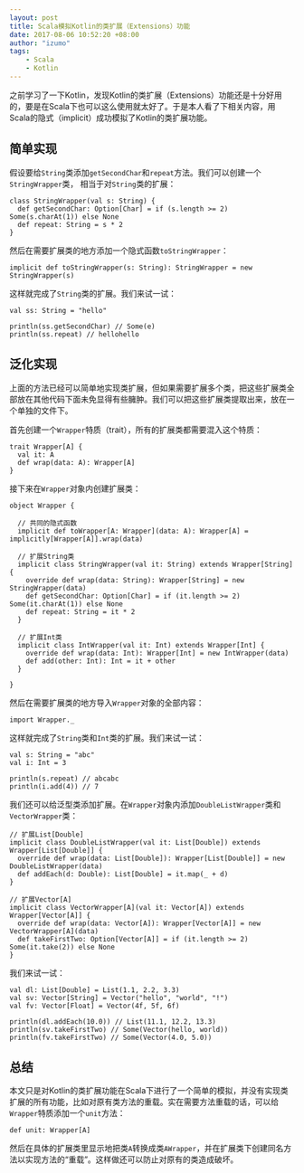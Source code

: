 ```yaml
---
layout: post
title: Scala模拟Kotlin的类扩展（Extensions）功能
date: 2017-08-06 10:52:20 +08:00
author: "izumo"
tags:
    - Scala
    - Kotlin
---
```


之前学习了一下Kotlin，发现Kotlin的类扩展（Extensions）功能还是十分好用的，要是在Scala下也可以这么使用就太好了。于是本人看了下相关内容，用Scala的隐式（implicit）成功模拟了Kotlin的类扩展功能。

## 简单实现

假设要给`String`类添加`getSecondChar`和`repeat`方法。我们可以创建一个`StringWrapper`类， 相当于对`String`类的扩展：

    class StringWrapper(val s: String) {
      def getSecondChar: Option[Char] = if (s.length >= 2) Some(s.charAt(1)) else None
      def repeat: String = s * 2
    }

然后在需要扩展类的地方添加一个隐式函数`toStringWrapper`：

    implicit def toStringWrapper(s: String): StringWrapper = new StringWrapper(s)

这样就完成了`String`类的扩展。我们来试一试：

    val ss: String = "hello"
    
    println(ss.getSecondChar) // Some(e)
    println(ss.repeat) // hellohello

## 泛化实现

上面的方法已经可以简单地实现类扩展，但如果需要扩展多个类，把这些扩展类全部放在其他代码下面未免显得有些臃肿。我们可以把这些扩展类提取出来，放在一个单独的文件下。

首先创建一个`Wrapper`特质（trait），所有的扩展类都需要混入这个特质：

    trait Wrapper[A] {
      val it: A
      def wrap(data: A): Wrapper[A]
    }

接下来在`Wrapper`对象内创建扩展类：

    object Wrapper {
    
      // 共同的隐式函数
      implicit def toWrapper[A: Wrapper](data: A): Wrapper[A] = implicitly[Wrapper[A]].wrap(data)
    
      // 扩展String类
      implicit class StringWrapper(val it: String) extends Wrapper[String] {
        override def wrap(data: String): Wrapper[String] = new StringWrapper(data)
        def getSecondChar: Option[Char] = if (it.length >= 2) Some(it.charAt(1)) else None
        def repeat: String = it * 2
      }
    
      // 扩展Int类
      implicit class IntWrapper(val it: Int) extends Wrapper[Int] {
        override def wrap(data: Int): Wrapper[Int] = new IntWrapper(data)
        def add(other: Int): Int = it + other
      }
    
    }

然后在需要扩展类的地方导入`Wrapper`对象的全部内容：

    import Wrapper._

这样就完成了`String`类和`Int`类的扩展。我们来试一试：

    val s: String = "abc"
    val i: Int = 3
    
    println(s.repeat) // abcabc
    println(i.add(4)) // 7

我们还可以给泛型类添加扩展。在`Wrapper`对象内添加`DoubleListWrapper`类和`VectorWrapper`类：

    // 扩展List[Double]
    implicit class DoubleListWrapper(val it: List[Double]) extends Wrapper[List[Double]] {
      override def wrap(data: List[Double]): Wrapper[List[Double]] = new DoubleListWrapper(data)
      def addEach(d: Double): List[Double] = it.map(_ + d)
    }
    
    // 扩展Vector[A]
    implicit class VectorWrapper[A](val it: Vector[A]) extends Wrapper[Vector[A]] {
      override def wrap(data: Vector[A]): Wrapper[Vector[A]] = new VectorWrapper[A](data)
      def takeFirstTwo: Option[Vector[A]] = if (it.length >= 2) Some(it.take(2)) else None
    }

我们来试一试：

    val dl: List[Double] = List(1.1, 2.2, 3.3)
    val sv: Vector[String] = Vector("hello", "world", "!")
    val fv: Vector[Float] = Vector(4f, 5f, 6f)
    
    println(dl.addEach(10.0)) // List(11.1, 12.2, 13.3)
    println(sv.takeFirstTwo) // Some(Vector(hello, world))
    println(fv.takeFirstTwo) // Some(Vector(4.0, 5.0))

## 总结

本文只是对Kotlin的类扩展功能在Scala下进行了一个简单的模拟，并没有实现类扩展的所有功能，比如对原有类方法的重载。实在需要方法重载的话，可以给`Wrapper`特质添加一个`unit`方法：

    def unit: Wrapper[A]

然后在具体的扩展类里显示地把类`A`转换成类`AWrapper`，并在扩展类下创建同名方法以实现方法的“重载”。这样做还可以防止对原有的类造成破坏。

